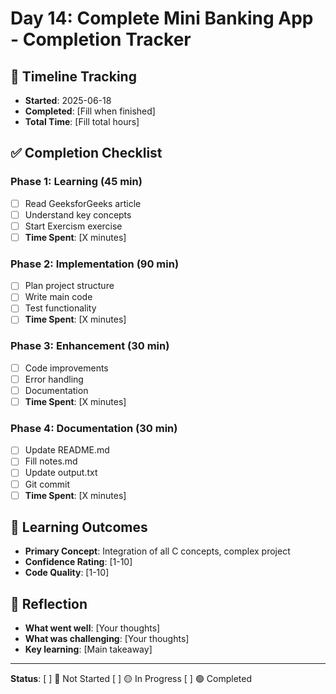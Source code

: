 # Day 14: Complete Mini Banking App - Completion Tracker

## 📅 Timeline Tracking
- **Started**: 2025-06-18
- **Completed**: [Fill when finished]
- **Total Time**: [Fill total hours]

## ✅ Completion Checklist

### Phase 1: Learning (45 min)
- [ ] Read GeeksforGeeks article
- [ ] Understand key concepts
- [ ] Start Exercism exercise
- [ ] **Time Spent**: [X minutes]

### Phase 2: Implementation (90 min)
- [ ] Plan project structure
- [ ] Write main code
- [ ] Test functionality
- [ ] **Time Spent**: [X minutes]

### Phase 3: Enhancement (30 min)
- [ ] Code improvements
- [ ] Error handling
- [ ] Documentation
- [ ] **Time Spent**: [X minutes]

### Phase 4: Documentation (30 min)
- [ ] Update README.md
- [ ] Fill notes.md
- [ ] Update output.txt
- [ ] Git commit
- [ ] **Time Spent**: [X minutes]

## 🎯 Learning Outcomes
- **Primary Concept**: Integration of all C concepts, complex project
- **Confidence Rating**: [1-10]
- **Code Quality**: [1-10]

## 📝 Reflection
- **What went well**: [Your thoughts]
- **What was challenging**: [Your thoughts]
- **Key learning**: [Main takeaway]

---
**Status**: [ ] 🔴 Not Started [ ] 🟡 In Progress [ ] 🟢 Completed
